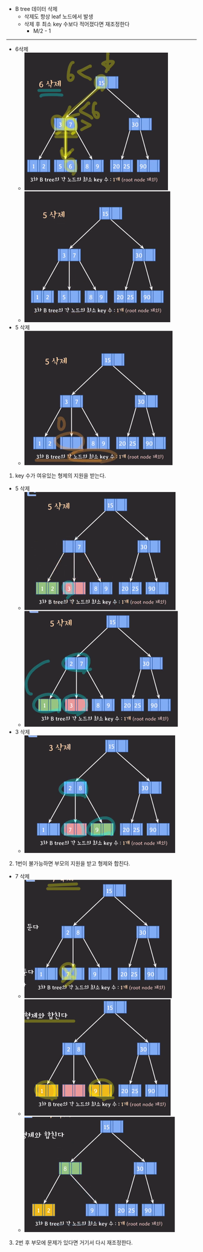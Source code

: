 - B tree 데이터 삭제
  - 삭제도 항상 leaf 노드에서 발생
  - 삭제 후 최소 key 수보다 적어졌다면 재조정한다
    - M/2 - 1

---
- 6삭제
  - ![img_109.png](images/img_109.png)
  - ![img_110.png](images/img_110.png)
- 5 삭제
  - ![img_111.png](images/img_111.png)
1) key 수가 여유있는 형제의 지원을 받는다.
- 5 삭제
  - ![img_112.png](images/img_112.png)
  - ![img_113.png](images/img_113.png)
- 3 삭제
  - ![img_115.png](images/img_115.png)
2) 1번이 불가능하면 부모의 지원을 받고 형제와 합친다.
- 7 삭제
  - ![img_116.png](images/img_116.png)
  - ![img_117.png](images/img_117.png)
  - ![img_118.png](images/img_118.png)
3) 2번 후 부모에 문제가 있다면 거기서 다시 재조정한다.